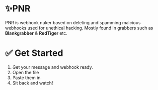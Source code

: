# ✨PNR
PNR is webhook nuker based on deleting and spamming malcious webhooks used for unethical hacking. Mostly found in grabbers such as **Blankgrabber** & **RedTiger** etc.

# ✅ Get Started
1. Get your message and webhook ready.
2. Open the file
3. Paste them in
4. Sit back and watch!


   
